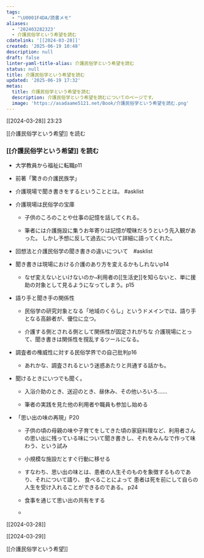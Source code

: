 ```yaml
---
tags:
  - "\U0001F4DA/読書メモ"
aliases:
  - '202403282323'
  - 介護民俗学という希望を読む
cdatelink: '[[2024-03-28]]'
created: '2025-06-19 10:48'
description: null
draft: false
linter-yaml-title-alias: 介護民俗学という希望を読む
status: null
title: 介護民俗学という希望を読む
updated: '2025-06-19 17:32'
metas:
  title: 介護民俗学という希望を読む
  description: 介護民俗学という希望を読むについてのページです。
  image: 'https://asadaame5121.net/Book/介護民俗学という希望を読む.png'
---
```

[[2024-03-28]] 23:23

[[介護民俗学という希望]] を読む
### [[介護民俗学という希望]] を読む
- 大学教員から福祉に転職p11
- 前著「驚きの介護民族学」
- 介護現場で聞き書きをするということとは。 #asklist 
- 介護現場は民俗学の宝庫
	- 子供のころのことや仕事の記憶を話してくれる。

	- 筆者には介護施設に集うお年寄りは記憶が曖昧だろうという先入観があった。 しかし予想に反して過去について詳細に語ってくれた。

- 回想法と介護民俗学の聞き書きの違いについて　#asklist

- 聞き書きは現場における介護のあり方を変えるかもしれないp14

	- なぜ変えないといけないのか`→`利用者の[[生活史]]を知らないと、単に援助の対象として見るようになってしまう。p15

- 語り手と聞き手の関係性

	- 民俗学の研究対象となる「地域のくらし」というドメインでは、語り手となる高齢者が、優位に立つ。
	
	- 介護する側とされる側として関係性が固定されがちな 介護現場にとって、聞き書きは関係性を撹乱するツールになる。

- 調査者の権威性に対する民俗学界での自己批判p16

	- あれかな、調査されるという迷惑あたりと共通する話かも。

- 聞けるときにいつでも聞く。

	- 入浴介助のとき、送迎のとき、昼休み、その他いろいろ……

	- 筆者の実践を見た他の利用者や職員も参加し始める

- 「思い出の味の再現」P20

	- 子供の頃の母親の味や子育てをしてきた頃の家庭料理など、利用者さんの思い出に残っている味について聞き書きし、それをみんなで作って味わう、という試み
	
	- 小規模な施設だとすぐ行動に移せる
	
	- すなわち、思い出の味とは、患者の人生そのものを象徴するものであり、それについて語り、 食べることによって 患者は死を前にして自らの人生を受け入れることができるのである。 p24
	
	- 食事を通じて思い出の共有をする
	- 
[[2024-03-28]]

[[2024-03-29]] 


[[介護民俗学という希望]]
